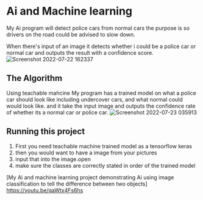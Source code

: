 # Ai and Machine learning

 My Ai program will detect police cars from normal cars the purpose is so
 drivers on the road could be advised to slow down.


When there's input of an image it detects whether i could be a police car or normal car and
outputs the result with a confidence score.
![Screenshot 2022-07-22 162337](https://user-images.githubusercontent.com/109747931/180547242-60ec0c2b-4816-409d-99e4-5774f7e3966d.png)

## The Algorithm

Using teachable mahcine My program has a trained model on what a police car should look like including undercover cars, and what normal could would look like.
and it take the input image and outputs the confidence rate of whether its a normal car or police car.
![Screenshot 2022-07-23 035913](https://user-images.githubusercontent.com/109747931/180596236-f61aec63-f063-4596-9856-154bab22f16f.png)


## Running this project

1. First you need teachable machine trained model as a tensorflow keras
2. then you would want to have a image from your pictures
3. input that into the image.open
4. make sure the classes are correctly stated in order of the trained model

[My Ai and machine learning project demonstrating Ai using image classification to tell the difference between two objects] https://youtu.be/qaWtx4Fs6hs
